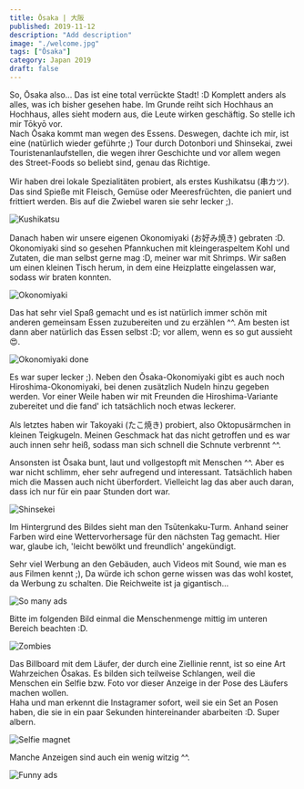 ```yaml
---
title: Ōsaka | 大阪
published: 2019-11-12
description: "Add description"
image: "./welcome.jpg"
tags: ["Ōsaka"]
category: Japan 2019
draft: false
---
```


So, Ōsaka also... Das ist eine total verrückte Stadt! :D
Komplett anders als alles, was ich bisher gesehen habe. Im Grunde reiht sich Hochhaus an Hochhaus, alles sieht modern aus, die Leute wirken geschäftig. So stelle ich mir Tōkyō vor.  
Nach Ōsaka kommt man wegen des Essens. Deswegen, dachte ich mir, ist eine (natürlich wieder geführte ;) Tour durch Dotonbori und Shinsekai, zwei Touristenanlaufstellen, die wegen ihrer Geschichte und vor allem wegen des Street-Foods so beliebt sind, genau das Richtige.

Wir haben drei lokale Spezialitäten probiert, als erstes Kushikatsu (串カツ). Das sind Spieße mit Fleisch, Gemüse oder Meeresfrüchten, die paniert und frittiert werden. Bis auf die Zwiebel waren sie sehr lecker ;).  

![Kushikatsu](./kushikatsu.jpg)

Danach haben wir unsere eigenen Okonomiyaki (お好み焼き) gebraten :D. Okonomiyaki sind so gesehen Pfannkuchen mit kleingeraspeltem Kohl und Zutaten, die man selbst gerne mag :D, meiner war mit Shrimps. Wir saßen um einen kleinen Tisch herum, in dem eine Heizplatte eingelassen war, sodass wir braten konnten. 

![Okonomiyaki](./oki_raw.jpg)

Das hat sehr viel Spaß gemacht und es ist natürlich immer schön mit anderen gemeinsam Essen zuzubereiten und zu erzählen ^^. Am besten ist dann aber natürlich das Essen selbst :D; vor allem, wenn es so gut aussieht :heart_eyes:.

![Okonomiyaki done](./oki_done.jpg)

Es war super lecker ;). Neben den Ōsaka-Okonomiyaki gibt es auch noch Hiroshima-Okonomiyaki, bei denen zusätzlich Nudeln hinzu gegeben werden. Vor einer Weile haben wir mit Freunden die Hiroshima-Variante zubereitet und die fand' ich tatsächlich noch etwas leckerer. 

Als letztes haben wir Takoyaki (たこ焼き) probiert, also Oktopusärmchen in kleinen Teigkugeln. Meinen Geschmack hat das nicht getroffen und es war auch innen sehr heiß, sodass man sich schnell die Schnute verbrennt ^^.

Ansonsten ist Ōsaka bunt, laut und vollgestopft mit Menschen ^^. Aber es war nicht schlimm, eher sehr aufregend und interessant. Tatsächlich haben mich die Massen auch nicht überfordert. Vielleicht lag das aber auch daran, dass ich nur für ein paar Stunden dort war. 

![Shinsekei](./shinsekei.jpg)

Im Hintergrund des Bildes sieht man den Tsūtenkaku-Turm. Anhand seiner Farben wird eine Wettervorhersage für den nächsten Tag gemacht. Hier war, glaube ich, 'leicht bewölkt und freundlich' angekündigt. 

Sehr viel Werbung an den Gebäuden, auch Videos mit Sound, wie man es aus Filmen kennt ;), Da würde ich schon gerne wissen was das wohl kostet, da Werbung zu schalten. Die Reichweite ist ja gigantisch...  

![So many ads](./ads.jpg)

Bitte im folgenden Bild einmal die Menschenmenge mittig im unteren Bereich beachten :D.

![Zombies](./zombies.jpg)

Das Billboard mit dem Läufer, der durch eine Ziellinie rennt, ist so eine Art Wahrzeichen Ōsakas. Es bilden sich teilweise Schlangen, weil die Menschen ein Selfie bzw. Foto vor dieser Anzeige in der Pose des Läufers machen wollen.  
Haha und man erkennt die Instagramer sofort, weil sie ein Set an Posen haben, die sie in ein paar Sekunden hintereinander abarbeiten :D. Super albern.

![Selfie magnet](./runner.jpg)

Manche Anzeigen sind auch ein wenig witzig ^^.

![Funny ads](./funny.jpg)


